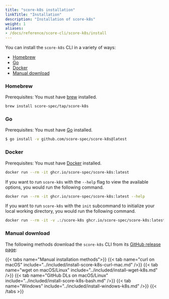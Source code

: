 ```yaml
---
title: "score-k8s installation"
linkTitle: "Installation"
description: "Installation of score-k8s"
weight: 1
aliases:
- /docs/reference/score-cli/score-k8s/install
---
```


You can install the `score-k8s` CLI in a variety of ways:

- [Homebrew](#homebrew)
- [Go](#go)
- [Docker](#docker)
- [Manual download](#manual-download)

### Homebrew

Prerequisites: You must have [brew](https://brew.sh) installed.

```bash
brew install score-spec/tap/score-k8s
```

### Go

Prerequisites: You must have [Go](https://go.dev/dl/) installed.

```bash
$ go install -v github.com/score-spec/score-k8s@latest
```

### Docker

Prerequisites: You must have [Docker](https://docs.docker.com/get-docker/) installed.

```bash
docker run --rm -it ghcr.io/score-spec/score-k8s:latest
```

If you want to run `score-k8s` with the `--help` flag to view the available options, you would run the following command.

```bash
docker run --rm -it ghcr.io/score-spec/score-k8s:latest --help
```

If you want to run `score-k8s` with the `init` subcommand to initialize your local working directory, you would run the following command.

```bash
docker run --rm -it -v .:/score-k8s ghcr.io/score-spec/score-k8s:latest init
```

### Manual download

The following methods download the `score-k8s` CLI from its [GitHub release page](https://github.com/score-spec/score-k8s/releases):

{{< tabs name="Manual installation methods">}}
{{< tab name="curl on macOS" include="../included/install-score-k8s-curl-mac.md" />}}
{{< tab name="wget on macOS/Linux" include="../included/install-wget-k8s.md" />}}
{{< tab name="GitHub DLs on macOS/Linux" include="../included/install-score-k8s-bash.md" />}}
{{< tab name="Windows" include="../included/install-windows-k8s.md" />}}
{{< /tabs >}}
